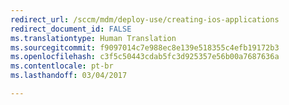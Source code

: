 ```yaml
---
redirect_url: /sccm/mdm/deploy-use/creating-ios-applications
redirect_document_id: FALSE
ms.translationtype: Human Translation
ms.sourcegitcommit: f9097014c7e988ec8e139e518355c4efb19172b3
ms.openlocfilehash: c3f5c50443cdab5fc3d925357e56b00a7687636a
ms.contentlocale: pt-br
ms.lasthandoff: 03/04/2017

---
```


